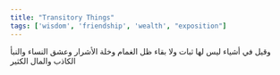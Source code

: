 ```yaml
---
title: "Transitory Things"
tags: ['wisdom', 'friendship', 'wealth', "exposition"]
---
```


 وقيل في أشياء ليس لها ثبات ولا بقاء ظل الغمام وخلة الأشرار وعشق النساء والنبأ الكاذب والمال الكثير
